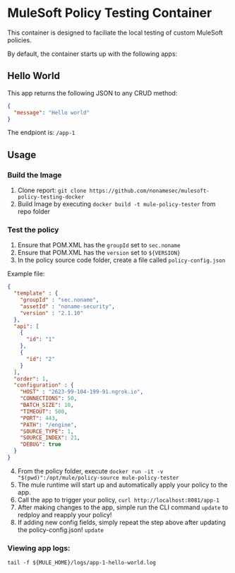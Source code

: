 # MuleSoft Policy Testing Container

This container is designed to faciliate the local testing of custom MuleSoft policies.

By default, the container starts up with the following apps:

## Hello World

This app returns the following JSON to any CRUD method:

```json
{
  "message": "Hello world"
}
```

The endpiont is: `/app-1`

## Usage

### Build the Image
1. Clone report: `git clone https://github.com/nonamesec/mulesoft-policy-testing-docker`
2. Build Image by executing `docker build -t mule-policy-tester` from repo folder

### Test the policy
1. Ensure that POM.XML has the `groupId` set to `sec.noname`
2. Ensure that POM.XML has the `version` set to `${VERSION}`
3. In the policy source code folder, create a file called `policy-config.json`

Example file:
```json
{
  "template" : {
    "groupId" : "sec.noname",
    "assetId" : "noname-security",
    "version" : "2.1.10"
  },
  "api": [
    {
      "id": "1"
    },
    {
      "id": "2"
    }
  ],
  "order": 1,
  "configuration" : {
    "HOST" : "2623-99-104-199-91.ngrok.io",
    "CONNECTIONS": 50,
    "BATCH_SIZE": 10,
    "TIMEOUT": 500,
    "PORT": 443,
    "PATH": "/engine",
    "SOURCE_TYPE": 1,
    "SOURCE_INDEX": 21,
    "DEBUG": true
  }
}
```

4. From the policy folder, execute `docker run -it -v "$(pwd)":/opt/mule/policy-source mule-policy-tester`
5. The mule runtime will start up and automatically apply your policy to the app.
6. Call the app to trigger your policy, `curl http://localhost:8081/app-1`
7. After making changes to the app, simple run the CLI command `update` to redploy and reapply your policy!
8. If adding new config fields, simply repeat the step above after updating the policy-config.json! `update`

### Viewing app logs:

`tail -f ${MULE_HOME}/logs/app-1-hello-world.log`